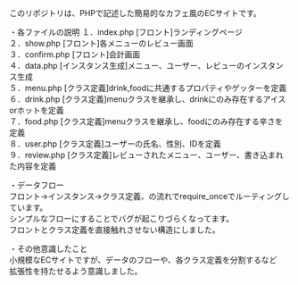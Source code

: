 このリポジトリは、PHPで記述した簡易的なカフェ風のECサイトです。

・各ファイルの説明
１．index.php   [フロント]ランディングページ  
２．show.php    [フロント]各メニューのレビュー画面  
３．confirm.php [フロント]会計画面  
４．data.php    [インスタンス生成]メニュー、ユーザー、レビューのインスタンス生成  
５．menu.php    [クラス定義]drink,foodに共通するプロパティやゲッターを定義  
６．drink.php   [クラス定義]menuクラスを継承し、drinkにのみ存在するアイスorホットを定義  
７．food.php    [クラス定義]menuクラスを継承し、foodにのみ存在する辛さを定義  
８．user.php    [クラス定義]ユーザーの氏名、性別、IDを定義  
９．review.php  [クラス定義]レビューされたメニュー、ユーザー、書き込まれた内容を定義  
  
・データフロー  
フロント→インスタンス→クラス定義、の流れでrequire_onceでルーティングしています。  
シンプルなフローにすることでバグが起こりづらくなってます。  
フロントとクラス定義を直接触れさせない構造にしました。
  
・その他意識したこと  
小規模なECサイトですが、データのフローや、各クラス定義を分割するなど  
拡張性を持たせるよう意識しました。  

